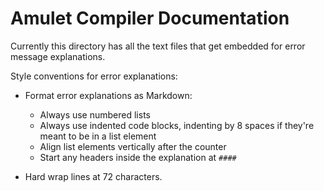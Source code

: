 Amulet Compiler Documentation
=============================

Currently this directory has all the text files that get embedded for
error message explanations.

Style conventions for error explanations:

* Format error explanations as Markdown:

  * Always use numbered lists
  * Always use indented code blocks, indenting by 8 spaces if they're
    meant to be in a list element
  * Align list elements vertically after the counter
  * Start any headers inside the explanation at `####`

* Hard wrap lines at 72 characters.
